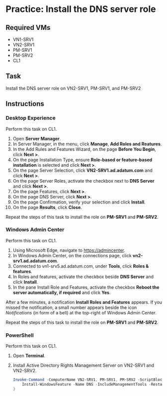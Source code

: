 # Practice: Install the DNS server role

## Required VMs

* VN1-SRV1
* VN2-SRV1
* PM-SRV1
* PM-SRV2
* CL1

## Task

Install the DNS server role on VN2-SRV1, PM-SRV1, and PM-SRV2

## Instructions

### Desktop Experience

Perform this task on CL1.

1. Open **Server Manager**.
1. In Server Manager, in the menu, click **Manage**, **Add Roles and Reatures**.
1. In the Add Rules and Features Wizard, on the page **Before You Begin**, click **Next >**.
1. On the page Installation Type, ensure **Role-based or feature-based installation** is selected and click **Next >**.
1. On the page Server Selection, click **VN2-SRV1.ad.adatum.com** and click **Next >**.
1. On the page Server Roles, activate the checkbox next to **DNS Server** and click **Next >**.
1. On the page Features, click **Next >**.
1. On the page DNS Server, click **Next >**.
1. On the page Confirmation, verify your selection and click **Install**.
1. On the page **Results**, click **Close**.

Repeat the steps of this task to install the role on **PM-SRV1** and **PM-SRV2**.

### Windows Admin Center

Perform this task on CL1.

1. Using Microsoft Edge, navigate to <https://admincenter>.
1. In Windows Admin Center, on the connections page, click **vn2-srv1.ad.adatum.com**.
1. Connected to vn1-srv5.ad.adatum.com, under **Tools**, click **Roles & features**.
1. In Roles and features, activate the checkbox beside **DNS Server** and click **Install**.
1. In the pane Install Role and Features, activate the checkbox **Reboot the server automatically, if required** and click **Yes**.

After a few minutes, a notification **Install Roles and Features** appears. If you missed the notification, a small number appears beside the icon *Notifications* (in form of a bell) at the top-right of Windows Admin Center.

Repeat the steps of this task to install the role on **PM-SRV1** and **PM-SRV2**.

### PowerShell

Perform this task on CL1.

1. Open **Terminal**.
1. Install Active Directory Rights Management Server on VN2-SRV1 and VN2-SRV2.

    ````powershell
    Invoke-Command -ComputerName VN2-SRV1, PM-SRV1, PM-SRV2 -ScriptBlock {
        Install-WindowsFeature -Name DNS -IncludeManagementTools -Restart 
    }
    ````
